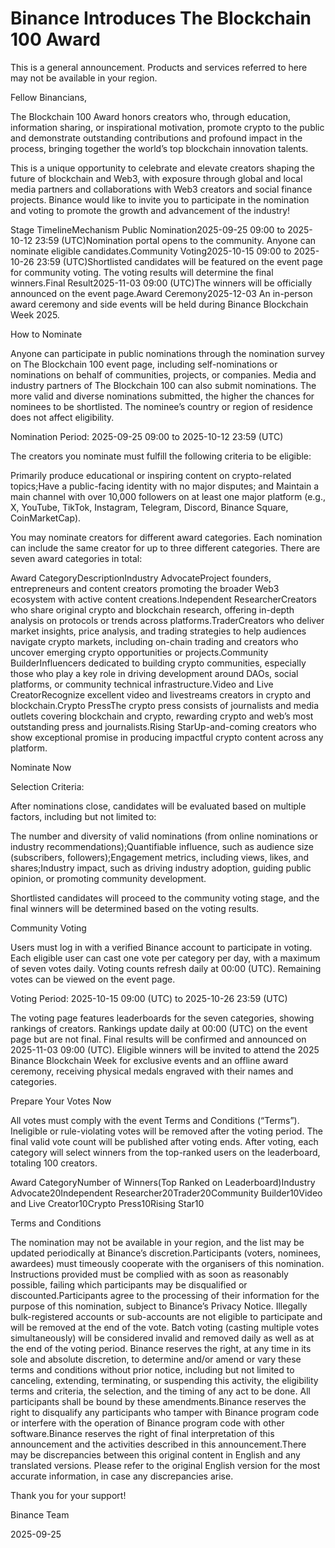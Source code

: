 # Binance Introduces The Blockchain 100 Award

This is a general announcement. Products and services referred to here may not be available in your region.

Fellow Binancians,

The Blockchain 100 Award honors creators who, through education, information sharing, or inspirational motivation, promote crypto to the public and demonstrate outstanding contributions and profound impact in the process, bringing together the world’s top blockchain innovation talents. 

This is a unique opportunity to celebrate and elevate creators shaping the future of blockchain and Web3, with exposure through global and local media partners and collaborations with Web3 creators and social finance projects. Binance would like to invite you to participate in the nomination and voting to promote the growth and advancement of the industry!

Stage TimelineMechanism Public Nomination2025-09-25 09:00 to 2025-10-12 23:59 (UTC)Nomination portal opens to the community. Anyone can nominate eligible candidates.Community Voting2025-10-15 09:00 to 2025-10-26 23:59 (UTC)Shortlisted candidates will be featured on the event page for community voting. The voting results will determine the final winners.Final Result2025-11-03 09:00 (UTC)The winners will be officially announced on the event page.Award Ceremony2025-12-03 An in-person award ceremony and side events will be held during Binance Blockchain Week 2025.

How to Nominate

Anyone can participate in public nominations through the nomination survey on The Blockchain 100 event page, including self-nominations or nominations on behalf of communities, projects, or companies. Media and industry partners of The Blockchain 100 can also submit nominations. The more valid and diverse nominations submitted, the higher the chances for nominees to be shortlisted. The nominee’s country or region of residence does not affect eligibility.

Nomination Period: 2025-09-25 09:00 to 2025-10-12 23:59 (UTC)

The creators you nominate must fulfill the following criteria to be eligible:

Primarily produce educational or inspiring content on crypto-related topics;Have a public-facing identity with no major disputes; and Maintain a main channel with over 10,000 followers on at least one major platform (e.g., X, YouTube, TikTok, Instagram, Telegram, Discord, Binance Square, CoinMarketCap).

You may nominate creators for different award categories. Each nomination can include the same creator for up to three different categories. There are seven award categories in total:

Award CategoryDescriptionIndustry AdvocateProject founders, entrepreneurs and content creators promoting the broader Web3 ecosystem with active content creations.Independent ResearcherCreators who share original crypto and blockchain research, offering in-depth analysis on protocols or trends across platforms.TraderCreators who deliver market insights, price analysis, and trading strategies to help audiences navigate crypto markets, including on-chain trading and creators who uncover emerging crypto opportunities or projects.Community BuilderInfluencers dedicated to building crypto communities, especially those who play a key role in driving development around DAOs, social platforms, or community technical infrastructure.Video and Live CreatorRecognize excellent video and livestreams creators in crypto and blockchain.Crypto PressThe crypto press consists of journalists and media outlets covering blockchain and crypto, rewarding crypto and web’s most outstanding press and journalists.Rising StarUp-and-coming creators who show exceptional promise in producing impactful crypto content across any platform.

Nominate Now

Selection Criteria:

After nominations close, candidates will be evaluated based on multiple factors, including but not limited to:

The number and diversity of valid nominations (from online nominations or industry recommendations);Quantifiable influence, such as audience size (subscribers, followers);Engagement metrics, including views, likes, and shares;Industry impact, such as driving industry adoption, guiding public opinion, or promoting community development.

Shortlisted candidates will proceed to the community voting stage, and the final winners will be determined based on the voting results.

Community Voting

Users must log in with a verified Binance account to participate in voting. Each eligible user can cast one vote per category per day, with a maximum of seven votes daily. Voting counts refresh daily at 00:00 (UTC). Remaining votes can be viewed on the event page.

Voting Period: 2025-10-15 09:00 (UTC) to 2025-10-26 23:59 (UTC)

The voting page features leaderboards for the seven categories, showing rankings of creators. Rankings update daily at 00:00 (UTC) on the event page but are not final. Final results will be confirmed and announced on 2025-11-03 09:00 (UTC). Eligible winners will be invited to attend the 2025 Binance Blockchain Week for exclusive events and an offline award ceremony, receiving physical medals engraved with their names and categories.

Prepare Your Votes Now

All votes must comply with the event Terms and Conditions (“Terms”). Ineligible or rule-violating votes will be removed after the voting period. The final valid vote count will be published after voting ends. After voting, each category will select winners from the top-ranked users on the leaderboard, totaling 100 creators.

Award CategoryNumber of Winners(Top Ranked on Leaderboard)Industry Advocate20Independent Researcher20Trader20Community Builder10Video and Live Creator10Crypto Press10Rising Star10

Terms and Conditions

The nomination may not be available in your region, and the list may be updated periodically at Binance’s discretion.Participants (voters, nominees, awardees) must timeously cooperate with the organisers of this nomination. Instructions provided must be complied with as soon as reasonably possible, failing which participants may be disqualified or discounted.Participants agree to the processing of their information for the purpose of this nomination, subject to Binance’s Privacy Notice. Illegally bulk-registered accounts or sub-accounts are not eligible to participate and will be removed at the end of the vote. Batch voting (casting multiple votes simultaneously) will be considered invalid and removed daily as well as at the end of the voting period. Binance reserves the right, at any time in its sole and absolute discretion, to determine and/or amend or vary these terms and conditions without prior notice, including but not limited to canceling, extending, terminating, or suspending this activity, the eligibility terms and criteria, the selection, and the timing of any act to be done. All participants shall be bound by these amendments.Binance reserves the right to disqualify any participants who tamper with Binance program code or interfere with the operation of Binance program code with other software.Binance reserves the right of final interpretation of this announcement and the activities described in this announcement.There may be discrepancies between this original content in English and any translated versions. Please refer to the original English version for the most accurate information, in case any discrepancies arise.

Thank you for your support!

Binance Team

2025-09-25